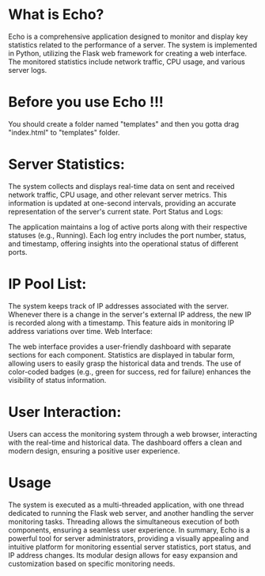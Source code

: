 # What is Echo?

Echo is a comprehensive application designed to monitor and display key statistics related to the performance of a server. The system is implemented in Python, utilizing the Flask web framework for creating a web interface. The monitored statistics include network traffic, CPU usage, and various server logs.

# Before you use Echo !!!

You should create a folder named "templates" and then you gotta drag "index.html" to "templates" folder.

# Server Statistics:

The system collects and displays real-time data on sent and received network traffic, CPU usage, and other relevant server metrics.
This information is updated at one-second intervals, providing an accurate representation of the server's current state.
Port Status and Logs:

The application maintains a log of active ports along with their respective statuses (e.g., Running).
Each log entry includes the port number, status, and timestamp, offering insights into the operational status of different ports.

# IP Pool List:

The system keeps track of IP addresses associated with the server.
Whenever there is a change in the server's external IP address, the new IP is recorded along with a timestamp. This feature aids in monitoring IP address variations over time.
Web Interface:

The web interface provides a user-friendly dashboard with separate sections for each component.
Statistics are displayed in tabular form, allowing users to easily grasp the historical data and trends.
The use of color-coded badges (e.g., green for success, red for failure) enhances the visibility of status information.

# User Interaction:

Users can access the monitoring system through a web browser, interacting with the real-time and historical data.
The dashboard offers a clean and modern design, ensuring a positive user experience.

# Usage

The system is executed as a multi-threaded application, with one thread dedicated to running the Flask web server, and another handling the server monitoring tasks.
Threading allows the simultaneous execution of both components, ensuring a seamless user experience.
In summary, Echo is a powerful tool for server administrators, providing a visually appealing and intuitive platform for monitoring essential server statistics, port status, and IP address changes. Its modular design allows for easy expansion and customization based on specific monitoring needs.
